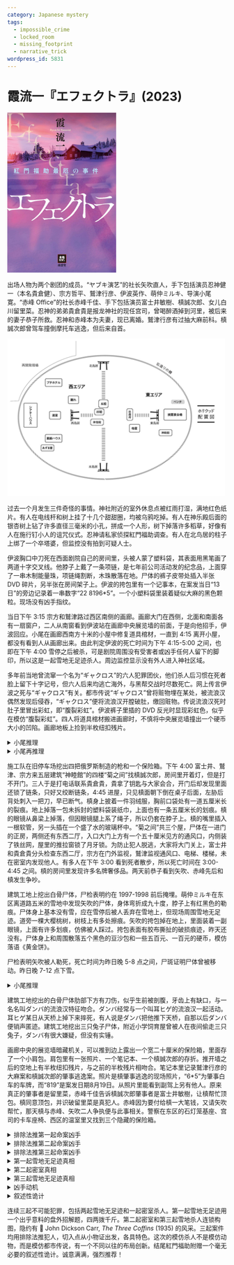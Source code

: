 ```yaml
---
category: Japanese mystery
tags:
  - impossible_crime
  - locked_room
  - missing_footprint
  - narrative_trick
wordpress_id: 5831
---
```


# 霞流一『エフェクトラ』(2023)

<img src=images/2023_cover.jpg width=250/>

出场人物为两个剧团的成员。“ヤブキ演艺”的社长矢吹直人，手下包括演员忍神健一（本名貴倉健）、宗方哲平、鷲津行彦、伊波英作、萌仲ミルキ、导演小尾寛。“赤峰 Office”的社长赤峰千佳、手下包括演员富士井敏樹、槙誠次郎、女儿白川留里菜。忍神的弟弟貴倉貴是报龙神社的现任宫司，曾喝醉酒掉到河里，被后来的妻子恭子所救。忍神和赤峰本为夫妻，现已离婚。鷲津行彦有过抽大麻前科。槙誠次郎曾驾车撞倒摩托车逃逸，但后来自首。

<img src=images/2023_map.jpeg width=500/>

过去一个月发生三件奇怪的事情。神社附近的室外休息点被红雨打湿，满地红色纸片。有人在电线杆和树上挂了十几个甜甜圈，均被乌鸦吃掉。有人在神乐殿后面的银杏树上钻了许多直径三毫米的小孔，拼成一个人形，树下掉落许多稻草，好像有人在施行钉小人的诅咒仪式。忍神请私家侦探紅門福助调查。有人在北鸟居的柱子上绑了一个卒塔婆，但监控没有拍到可疑人士。

伊波胸口中刀死在西面剧院自己的房间里，头被人蒙了塑料袋，其表面用黑笔画了两道十字交叉线。他脖子上戴了一条项链，是七年前公司活动发的纪念品，上面穿了一串木制能量珠，项链绳割断，木珠散落在地。尸体的裤子皮带处插入半张 DVD 碎片，另半张在房间架子上。伊波的挎包里有一个记事本，在案发当日“13日”的旁边记录着一串数字“22 8196*5”。一个小塑料袋里装着疑似大麻的黑色颗粒。现场没有凶手指纹。

当日下午 3:15 宗方和鷲津路过西区南侧的画廊。画廊大门在西侧，北面和南面各有一扇窗户，二人从南窗看到伊波站在画廊中央展览墙的前面，于是向他招手，伊波回应。小尾在画廊西南方十米的小屋中修复道具棺材，一直到 4:15 离开小屋，都没有看到人从画廊出来。由此判定伊波的死亡时间为下午 4:15-5:00 之间，也即在下午 4:00 雪停之后被杀，可是剧院周围没有受害者或凶手任何人留下的脚印，所以这是一起雪地无足迹杀人。周边监控显示没有外人进入神社区域。

多年前当地曾流窜一个名为“ギャクロス”的六人犯罪团伙，他们杀人后习惯在死者脸上留下十字记号，但六人后来均逃亡海外，与黑帮交战时尽数死亡。网上传言伊波之死与“ギャクロス”有关。都市传说“ギャクロス”曾将赃物埋在某处，被流浪汉偶然发现后侵吞，“ギャクロス”便将流浪汉开膛破肚，缴回赃物。传说流浪汉死时肚子里冒出彩虹，即“腹裂彩虹”。伊波裤子里插的 DVD 反光时显现彩虹色，似乎在模仿“腹裂彩虹”。四人将道具棺材搬进画廊时，不慎将中央展览墙撞出一个硬币大小的凹陷。画廊地板上捡到半枚纽扣残片。

<details><summary>小尾推理</summary>
剧院东侧七八米处有一颗大树。凶手把绳子系在大树和剧院烟囱上，形成一条滑轮索道。凶手走索道离开剧院，之后回收长绳。

这个推理不对。回收七八米长的绳子一定会在雪地上留下痕迹。
</details>

<details><summary>小尾再推理</summary>
凶手背着伊波到绳子中间，切断绳子荡向剧院，掉入窗户，另一半绳子荡回树下。每一半绳子长度只有三四米，不会触地。凶手杀人后藏匿在屋顶，身上盖雪隐藏，等人都走了之后踩着雪地上的脚印离开。

这个推理不对。照片显示雪地上的脚印没有人踩过。
</details>

施工队在旧停车场挖出四把俄罗斯制造的枪和一个保险箱。下午 4:00 富士井、鷲津、宗方来五层建筑“神睦館”的四楼“菊之间”找槙誠次郎，房间里开着灯，但是打不开门。三人于是打电话联系貴倉貴，貴拿了钥匙与大家会合，开门后却发现里面还锁了链条，只好又绞断链条，4:45 进屋，只见槙面朝下倒在桌子后面，左胁后背处刺入一把刀，早已断气。槙身上披着一件羽绒服，胸前口袋处有一道五厘米长的裂痕。地上掉落一包未拆封的塑料袋装纸巾，上面也有一条五厘米长的划痕。槙的眼镜从鼻梁上掉落，但因眼镜腿上系了绳子，所以仍套在脖子上。槙的嘴里插入一根软管，另一头插在一个盛了水的玻璃杯中。“菊之间”共三个屋，尸体在一进门的正房，两侧还有东西二厅，入口大门上方有一个五十厘米见方的通风口，内侧装了铁丝网，屋里的推拉窗锁了月牙锁。为防止犯人脱逃，大家将大门关上，富士井和貴倉貴分头检查东西二厅，宗方在门外监视，鷲津监视通风口、电梯、楼梯，未在密室内发现他人。有多人在下午 3:00 看到死者散步，所以死亡时间在 3:00-4:45 之间。槙的房间里发现许多名牌奢侈品。两天前恭子看到矢吹、赤峰先后和槙发生争吵。

建筑工地上挖出白骨尸体，尸检表明约在 1997-1998 前后掩埋。萌仲ミルキ在东区离道路五米的雪地中发现矢吹的尸体，身体弯折成九十度，脖子上有红黑色的勒痕。尸体身上基本没有雪，应在雪停后被人丢弃在雪地上，但现场周围雪地无足迹。道旁一棵大樱桃树，树枝上有多处擦痕。矢吹的挎包掉在地上，里面装着一副眼镜，上面有许多划痕，仿佛被人踩过。挎包表面有胶布撕扯的破损痕迹，昨天还没有。尸体身上和周围散落五个黑色的豆沙包和一些五百元、一百元的硬币，模仿落语《黄金饼》。

尸检表明矢吹被人勒死，死亡时间为昨日晚 5-8 点之间，尸斑证明尸体曾被移动。昨日晚 7-12 点下雪。

<details><summary>小尾推理</summary>
凶手在雪停之前放置尸体，在尸体的腰带上拴了一根绳子拉到树上，等雪停之后拉绳子，将尸体从雪里拉出，丢出豆沙包等模仿道具，造成雪停后弃尸的假象。
</details>

建筑工地挖出的白骨尸体肋部下方有刀伤，似乎生前被剖腹，牙齿上有缺口，与一名名叫ダンバ的流浪汉特征吻合。ダンバ经常与一个叫耳ヒゲ的流浪汉一起活动。耳ヒゲ某日从天桥上掉下来摔死，有人说是ダンバ把他推下天桥，自那以后ダンバ便销声匿迹。建筑工地挖出三只兔子尸体，附近小学饲育屋曾被人在夜间偷走三只兔子，ダンバ有很大嫌疑，但没有实锤。

画廊中央的展览墙暗藏机关，可以推到边上露出一个宽二十厘米的保险箱，里面存了一个小肩包。肩包里有一张照片、一个笔记本、一个槙誠次郎的存折。推开墙之后的空地上有半枚纽扣残片，与之前的半枚残片相吻合。笔记本里记录鷲津行彦的大麻案和槙誠次郎的肇事逃逸案。照片是槙肇事逃逸的现场照片，“6*5”为肇事白车的车牌，而“819”是案发日期8月19日。从照片里能看到副驾上另有他人。原来真正的肇事者是留里菜，赤峰千佳告诉槙誠次郎肇事者是富士井敏樹，让槙帮忙顶包。槙同意顶包，并识破留里菜是真犯人。赤峰因为要付给槙一大笔钱，又请矢吹帮忙，那天槙与赤峰、矢吹二人争执便与此事相关。警察在东区的石灯笼基座、宫司的卡车座椅、西区的温室里又找到三个隐藏的保险箱。

<details><summary>排除法推第一起命案凶手</summary>
项链上共有“水、金、地、火、木、土、天、海”八颗木珠，现场只找到六颗，少了“火、木”两颗，说明被凶手拿走。凶手和伊波戴着同样的项链，在争斗中断裂，木珠散落在地。凶手害怕在现场留下指纹，必须拿走自己的木珠，但他分不清哪些木珠是自己的，哪些是伊波的，只好把地上的木珠全拿走。凶手没有拿走血泊里的木珠，因为自己的木珠在杀人之前掉在别处。项链是七年前“ヤブキ演艺”公司的纪念品，所以凶手七年前是“ヤブキ演艺”公司的员工。宗方七年前尚未加入公司，鷲津案发当日穿着跑步衫明显没戴项链，所以凶手为矢吹。
</details>

<details><summary>排除法推第二起命案凶手</summary>
槙的湿纸巾袋上与羽绒服胸前均有一道五厘米破口，说明湿纸巾本来放在羽绒服内袋，被凶手用刀刺穿。纸巾袋未拆封，里面的纸巾却没有划痕，说明凶手从纸巾袋的破口抽出纸巾擦除血迹。凶手直接去槙的羽绒服的内袋拿纸巾，说明凶手事先知道里面有纸巾。槙前一天头一次穿新羽绒服，曾拿口袋里的纸巾擦鼻血，当时在场的人包括赤峰、矢吹、留里菜、萌仲ミルキ、小尾、忍神。
<ul>
<li>忍神腰部受伤，上车险些摔倒（伏线），无力杀人。</li>
<li>留里菜案发时在建筑工地工地采访，有不在场证明。</li>
<li>忍神替萌仲ミルキ提供不在场证明。</li>
<li>小尾让鷲津和宗方去菊之间，如果是凶手会推迟发现时间，不会叫人去现场。</li>
<li>赤峰案发期间在理发店，有不在场证明。</li>
</ul>
由排除法知凶手为矢吹。

另一种推理方法：槙的眼镜挂在脖子上，鼻垫向上，眼镜腿上的绳圈却没有纽结，说明戴在眼睛上是倒放，只能是凶手取下眼镜后又挂回槙的脖子上，不小心上下放反。凶手在扭打过程中损伤了自己的眼镜，所以借用槙的眼镜，但因度数不合放弃。戴眼镜的还有忍神和貴倉恭子，但忍神已排除，恭子当日下午一直在开会。矢吹身上的眼镜被踩坏。
</details>

<details><summary>排除法推第三起命案凶手</summary>
凶手拿了矢吹的挎包，为了不让人看到，用胶带贴在自己身上带走，所以在包上留下撕扯痕迹。凶手没有将挎包挎在身上用外套遮挡，说明凶手没有外套，只能将包粘在下半身。赤峰穿裤装，白川留里菜、恭子均穿牛仔裤，只有貴倉貴穿着袴（男性和服裤裙），所以貴是凶手。
</details>

<details><summary>第一起雪地无足迹真相</summary>
宗方和鷲津在 3:15 看到的伊波不是在画廊内，而是在北窗外，所以伊波穿着羽绒服戴着兜帽。当时画廊中央的展览墙已移开，二人将画廊北墙当成中央的展览墙，又将伊波身后卡车上装载的舞台布景当成北墙（都是白色），所以误以为伊波在室内。小尾在小屋能看到画廊西南面，但看不到北面。伊波离开画廊后径直去了剧院，谋杀发生在 3:15-4:00，而不是 4:15-5:00，所以当时雪还在下，凶手离开不会留下足迹。

画廊中央的展览墙是移开是槙所为，因纽扣卡在轨道里而无法合上。槙后来费大力气终于把墙合上，但又变成无法打开的状态，只好把肩包留在里面离开。第二日大家搬道具棺材时撞到墙上（伏线），使得墙又可以打开。
</details>

<details><summary>第二起密室真相</summary>
矢吹杀死槙后听到外面来了人，只好躲入西厅，力竭晕倒。貴倉貴检查西厅时发现地上的矢吹，将其杀死后打开房间窗户，把尸体丢到窗外。尸体砸到下方卡车装载的背景布，滑落地面。因为附近工地施工一直有声音，所以大家听到尸体落地声也没有留意。宗方和鷲津在门外，因为关着门所以看不到屋内状况。宗方和鷲津进屋后再次检查屋内各处，貴倉貴发现西厅里还有矢吹的挎包，但已来不及处理，只好用胶带粘在和服下面。貴倉貴下楼后把尸体藏入卡车座椅里的隐藏保险箱中，然后开卡车去接忍神。
</details>

<details><summary>第三起雪地无足迹真相</summary>
槙的尸体一直藏在座椅里，所以呈现九十度弯折。槙于下午5点死亡，十小时后发生尸僵，所以弃尸发生在凌晨3点之后，当时雪已停止。貴倉貴在卡车和樱树间架起一条四米长的斜梯，让尸体从梯子上滑下，掉在雪地上。貴倉貴故意在樱树上留下擦痕，又在尸体身上抹雪，造成尸体从雪中拉出的假象，误导小尾做出错误的推理。
</details>

<details><summary>凶手动机</summary>
恭子曾参加邪教组织，拿了毒药在三只兔子身上做实验。恭子目睹耳ヒゲ刺死ダンバ后跳下天桥自杀，但没有选择报警。邪教瓦解后信徒将保险箱和枪支埋在地下。恭子想要轻生时被貴倉貴救下，所以不是恭子救了貴，而是貴救了恭子。

建筑工地挖出白骨尸体后，貴担心警察认为是邪教组织杀死了ダンバ，进而追查当年的信徒。为了保护恭子，貴在网上散播市传说，嫁祸黑帮“ギャクロス”。伊波发现槙的秘密，借机敲诈矢吹，被矢吹灭口。貴发现了伊波的尸体，正好将其伪装成“腹裂彩虹”。槙头上有血迹，但蒙在头上的塑料袋却没有血迹，说明塑料袋是在血迹干涸后蒙上，制造模仿杀人的人和凶手不是同一人。

貴知道矢吹杀人后以此要挟矢吹，再杀人的时候必须继续模仿杀人。矢吹受到威胁，只好在杀死槙后继续模仿嘴里插水管的场景。

红雨、甜甜圈事件都是貴倉貴做实验模仿“腹裂彩虹”，均以失败告终。他还在鸟居的柱子上绑卒塔婆，意图构造十字架嫁祸“ギャクロス”，但一样未能完成。树上的钉子仪式是恭子通过拔钉子为病重的貴倉貴祈福，而不是诅咒。
</details>

<details><summary>叙述性诡计</summary>
忍神雇佣紅門福助调查怪事，紅門在忍神和警察面前是紅門，在其他人面前是萌仲ミルキ，二者是同一人。
</details>

连续三起不可能犯罪，包括两起雪地无足迹和一起密室杀人。第一起雪地无足迹用一个出乎意料的盘外招解题，四两拨千斤。第二起密室和第三起雪地杀人连锁构图，隐约有 📖  John Dickson Carr, <i>The Three Coffins</i> (1935) 的风采。三起案件均用排除法推犯人，切入点从小物证出发，各具特色。这次的模仿杀人不是模仿动物，而是模仿都市传说，有一个不同以往的布局创新。结尾紅門福助附赠一个毫无必要的叙述性诡计。诚意满满，强烈推荐！